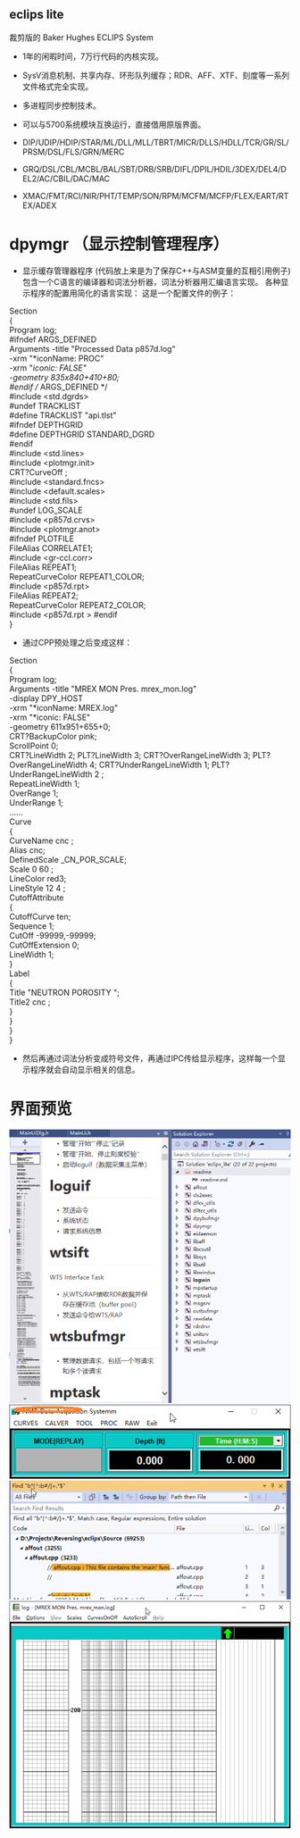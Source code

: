 ## eclips lite
裁剪版的 Baker Hughes ECLIPS System

- 1年的闲暇时间，7万行代码的内核实现。
- SysV消息机制、共享内存、环形队列缓存；RDR、AFF、XTF、刻度等一系列文件格式完全实现。
- 多进程同步控制技术。
- 可以与5700系统模块互换运行，直接借用原版界面。

- DIP/UDIP/HDIP/STAR/ML/DLL/MLL/TBRT/MICR/DLLS/HDLL/TCR/GR/SL/PRSM/DSL/FLS/GRN/MERC 
- GRQ/DSL/CBL/MCBL/BAL/SBT/DRB/SRB/DIFL/DPIL/HDIL/3DEX/DEL4/DEL2/AC/CBIL/DAC/MAC 
- XMAC/FMT/RCI/NIR/PHT/TEMP/SON/RPM/MCFM/MCFP/FLEX/EART/RTEX/ADEX 

# dpymgr （显示控制管理程序）
- 显示缓存管理器程序  (代码放上来是为了保存C++与ASM变量的互相引用例子)  
包含一个C语言的编译器和词法分析器，词法分析器用汇编语言实现。 
各种显示程序的配置用简化的语言实现： 
这是一个配置文件的例子： 

Section  
{   
  Program   log;   
#ifndef ARGS_DEFINED  
  Arguments  -title "Processed Data  p857d.log"  
             -xrm "*iconName: PROC"  
             -xrm "*iconic: FALSE"  
             -geometry 835x840+410+80;    
#endif /* ARGS_DEFINED */  
#include             <std.dgrds>   
#undef               TRACKLIST     
#define              TRACKLIST   "api.tlst"  
#ifndef              DEPTHGRID   
#define              DEPTHGRID   STANDARD_DGRD   
#endif   
#include             <std.lines>  
#include             <plotmgr.init>  
  CRT?CurveOff     ;  
#include             <standard.fncs>  
#include             <default.scales>  
#include             <std.fils>  
#undef               LOG_SCALE   
#include             <p857d.crvs>  
#include             <plotmgr.anot>    
#ifndef              PLOTFILE   
  FileAlias          CORRELATE1;   
#include             <gr-ccl.corr>  
FileAlias            REPEAT1;   
RepeatCurveColor     REPEAT1_COLOR;   
#include             <p857d.rpt>  
FileAlias            REPEAT2;   
RepeatCurveColor     REPEAT2_COLOR;   
#include             <p857d.rpt  >
#endif   
}  

- 通过CPP预处理之后变成这样：  

Section       
{  
  Program                 log;  
Arguments                 -title "MREX MON Pres. mrex_mon.log"  
                          -display                DPY_HOST  
                          -xrm "*iconName: MREX.log"  
                          -xrm "*iconic: FALSE"  
                          -geometry 611x951+655+0;  
  CRT?BackupColor pink;  
  ScrollPoint   0;  
     CRT?LineWidth 2; PLT?LineWidth 3; CRT?OverRangeLineWidth 3; PLT?OverRangeLineWidth 4; CRT?UnderRangeLineWidth 1; PLT?UnderRangeLineWidth 2  ;  
RepeatLineWidth           1;  
OverRange                 1;  
UnderRange                1;  
......  
Curve  
{  
  CurveName     cnc ;  
  Alias       cnc;  
  DefinedScale _CN_POR_SCALE;  
  Scale             0  60 ;  
  LineColor     red3;  
  LineStyle      12 4 ;  
  CutoffAttribute  
  {  
    CutoffCurve  ten;  
    Sequence     1;  
    CutOff       -99999,-99999;  
    CutOffExtension  0;  
    LineWidth    1;  
  }  
  Label  
  {  
Title       "NEUTRON POROSITY ";  
  Title2       cnc ;  
  }  
}  
}  
}  

- 然后再通过词法分析变成符号文件，再通过IPC传给显示程序，这样每一个显示程序就会自动显示相关的信息。  


# 界面预览
 
![avatar](https://github.com/datahackor/eclips_lite/blob/main/pics/2022-04-28%2015_09_27-eclips_lite%20-%20Microsoft%20Visual%20Studio.png)
![avatar](https://github.com/datahackor/eclips_lite/blob/main/pics/2022-04-28%2015_14_14-NMR%20Data%20Acqusition%20Systemm.png)
![avatar](https://github.com/datahackor/eclips_lite/blob/main/pics/2022-04-28%2015_21_03-eclips_lite%20(Running)%20-%20Microsoft%20Visual%20Studio.png)
![avatar](https://github.com/datahackor/eclips_lite/blob/main/pics/2022-04-28%2015_14_47-log%20-%20%5BMREX%20MON%20Pres.%20mrex_mon.log%5D.png)
